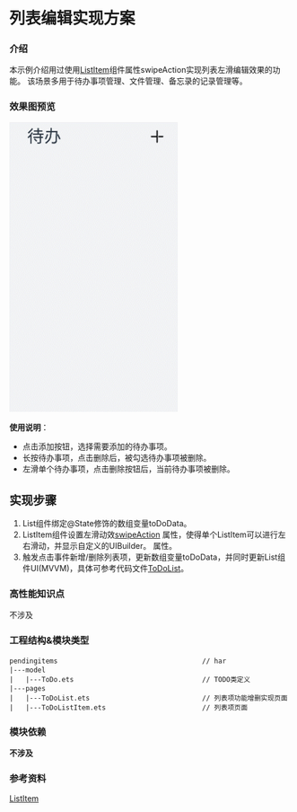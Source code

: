 # 列表编辑实现方案

### 介绍

本示例介绍用过使用[ListItem](https://gitee.com/openharmony/docs/blob/master/zh-cn/application-dev/reference/arkui-ts/ts-container-listitem.md#swipeactionitem10%E5%AF%B9%E8%B1%A1%E8%AF%B4%E6%98%8E)组件属性swipeAction实现列表左滑编辑效果的功能。
该场景多用于待办事项管理、文件管理、备忘录的记录管理等。

### 效果图预览

<img src="../../screenshots/device/TodoList.gif" width="300">

**使用说明**：

* 点击添加按钮，选择需要添加的待办事项。
* 长按待办事项，点击删除后，被勾选待办事项被删除。
* 左滑单个待办事项，点击删除按钮后，当前待办事项被删除。

## 实现步骤

1. List组件绑定@State修饰的数组变量toDoData。
2. ListItem组件设置左滑动效[swipeAction](https://gitee.com/openharmony/docs/blob/master/zh-cn/application-dev/reference/arkui-ts/ts-container-listitem.md#swipeactionitem10%E5%AF%B9%E8%B1%A1%E8%AF%B4%E6%98%8E)
属性，使得单个ListItem可以进行左右滑动，并显示自定义的UIBuilder。
属性。
3. 触发点击事件新增/删除列表项，更新数组变量toDoData，并同时更新List组件UI(MVVM)，具体可参考代码文件[ToDoList](src/main/ets/pages/ToDoList.ets)。
### 高性能知识点

不涉及

### 工程结构&模块类型

   ```
   pendingitems                                    // har
   |---model
   |   |---ToDo.ets                                // TODO类定义
   |---pages
   |   |---ToDoList.ets                            // 列表项功能增删实现页面
   |   |---ToDoListItem.ets                        // 列表项页面
   ```

### 模块依赖

**不涉及**

### 参考资料

[ListItem](https://gitee.com/openharmony/docs/blob/master/zh-cn/application-dev/reference/arkui-ts/ts-container-listitem.md#swipeactionitem10%E5%AF%B9%E8%B1%A1%E8%AF%B4%E6%98%8E)
